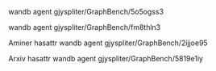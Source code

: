 wandb agent gjyspliter/GraphBench/5o5ogss3

wandb agent gjyspliter/GraphBench/fm8thln3

Aminer hasattr wandb agent gjyspliter/GraphBench/2ijjoe95

Arxiv  hasattr wandb agent gjyspliter/GraphBench/5819e1iy